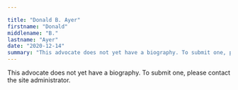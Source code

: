 ```yaml
---

title: "Donald B. Ayer"
firstname: "Donald"
middlename: "B."
lastname: "Ayer"
date: "2020-12-14"
summary: "This advocate does not yet have a biography. To submit one, please contact the site administrator."
---
```

This advocate does not yet have a biography. To submit one, please contact the site administrator.

